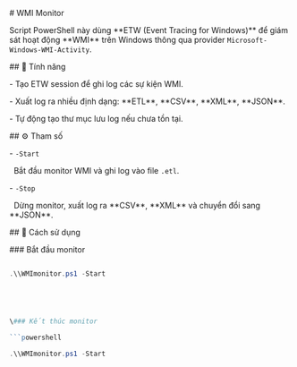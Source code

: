 \# WMI Monitor



Script PowerShell này dùng \*\*ETW (Event Tracing for Windows)\*\* để giám sát hoạt động \*\*WMI\*\* trên Windows thông qua provider `Microsoft-Windows-WMI-Activity`.



\## 📌 Tính năng

\- Tạo ETW session để ghi log các sự kiện WMI.

\- Xuất log ra nhiều định dạng: \*\*ETL\*\*, \*\*CSV\*\*, \*\*XML\*\*, \*\*JSON\*\*.

\- Tự động tạo thư mục lưu log nếu chưa tồn tại.



\## ⚙️ Tham số

\- `-Start`  

&nbsp; Bắt đầu monitor WMI và ghi log vào file `.etl`.



\- `-Stop`  

&nbsp; Dừng monitor, xuất log ra \*\*CSV\*\*, \*\*XML\*\* và chuyển đổi sang \*\*JSON\*\*.





\## 🚀 Cách sử dụng



\### Bắt đầu monitor

```powershell

.\\WMImonitor.ps1 -Start





\### Kết thúc monitor

```powershell

.\\WMImonitor.ps1 -Start


